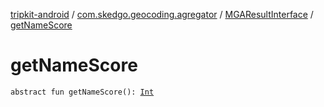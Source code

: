 [tripkit-android](../../index.md) / [com.skedgo.geocoding.agregator](../index.md) / [MGAResultInterface](index.md) / [getNameScore](./get-name-score.md)

# getNameScore

`abstract fun getNameScore(): `[`Int`](https://kotlinlang.org/api/latest/jvm/stdlib/kotlin/-int/index.html)